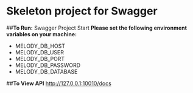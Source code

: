 # Skeleton project for Swagger

##**To Run:**
Swagger Project Start
**Please set the following environment variables on your machine:**
* MELODY_DB_HOST
* MELODY_DB_USER
* MELODY_DB_PORT
* MELODY_DB_PASSWORD
* MELODY_DB_DATABASE

##**To View API**
http://127.0.0.1:10010/docs
